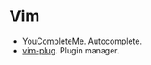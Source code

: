 # Vim

- [YouCompleteMe](https://valloric.github.io/YouCompleteMe/). Autocomplete.
- [vim-plug](https://github.com/junegunn/vim-plug). Plugin manager.

